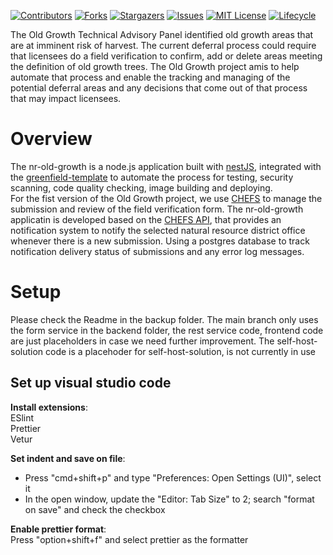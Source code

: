 <!-- PROJECT SHIELDS -->

[![Contributors](https://img.shields.io/github/contributors/bcgov/nr-old-growth-integration)](/../../graphs/contributors)
[![Forks](https://img.shields.io/github/forks/bcgov/nr-old-growth-integration)](/../../network/members)
[![Stargazers](https://img.shields.io/github/stars/bcgov/nr-old-growth-integration)](/../../stargazers)
[![Issues](https://img.shields.io/github/issues/bcgov/nr-old-growth-integration)](/../../issues)
[![MIT License](https://img.shields.io/github/license/bcgov/nr-old-growth-integration.svg)](/LICENSE.md)
[![Lifecycle](https://img.shields.io/badge/Lifecycle-Experimental-339999)](https://github.com/bcgov/repomountie/blob/master/doc/lifecycle-badges.md)

The Old Growth Technical Advisory Panel identified old growth areas that are at imminent risk of harvest. The current deferral process could require that licensees do a field verification to confirm, add or delete areas meeting the definition of old growth trees. The Old Growth project amis to help automate that process and enable the tracking and managing of the potential deferral areas and any decisions that come out of that process that may impact licensees.

# Overview

The nr-old-growth is a node.js application built with [nestJS](https://docs.nestjs.com), integrated with the [greenfield-template](https://github.com/bcgov/greenfield-template) to automate the process for testing, security scanning, code quality checking, image building and deploying.  
For the fist version of the Old Growth project, we use [CHEFS](https://bcgov.github.io/common-service-showcase/services/chefs.html) to manage the submission and review of the field verification form. The nr-old-growth applicatin is developed based on the [CHEFS API](https://chefs.nrs.gov.bc.ca/app/api/v1/docs#operation/listSubmissions), that provides an notification system to notify the selected natural resource district office whenever there is a new submission. Using a postgres database to track notification delivery status of submissions and any error log messages.

# Setup

Please check the Readme in the backup folder. The main branch only uses the form service in the backend folder, the rest service code, frontend code are just placeholders in case we need further improvement. The self-host-solution code is a placehoder for self-host-solution, is not currently in use

## Set up visual studio code

**Install extensions**:  
ESlint  
Prettier  
Vetur

**Set indent and save on file**:

- Press "cmd+shift+p" and type "Preferences: Open Settings (UI)", select it
- In the open window, update the "Editor: Tab Size" to 2; search "format on save" and check the checkbox

**Enable prettier format**:  
Press "option+shift+f" and select prettier as the formatter
